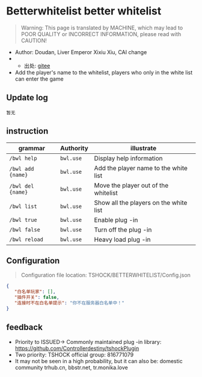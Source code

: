 # Betterwhitelist better whitelist

> Warning: This page is translated by MACHINE, which may lead to POOR QUALITY or INCORRECT INFORMATION, please read with CAUTION!


- Author: Doudan, Liver Emperor Xixiu Xiu, CAI change
- - 出处: [gitee](https://gitee.com/Crafty/BetterWhitelist) 
- Add the player's name to the whitelist, players who only in the white list can enter the game

## Update log

```
暂无
```

## instruction

|grammar|Authority|illustrate|
|-------------------|-----------|-------------|
|`/bwl help`|`bwl.use`|Display help information|
|`/bwl add {name}`|`bwl.use`|Add the player name to the white list|
|`/bwl del {name}`|`bwl.use`|Move the player out of the whitelist|
|`/bwl list`|`bwl.use`|Show all the players on the white list|
|`/bwl true`|`bwl.use`|Enable plug -in|
|`/bwl false`|`bwl.use`|Turn off the plug -in|
|`/bwl reload`|`bwl.use`|Heavy load plug -in|

## Configuration

> Configuration file location: TSHOCK/BETTERWHITELIST/Config.json

```json
{
   "白名单玩家": [],
   "插件开关": false,
   "连接时不在白名单提示": "你不在服务器白名单中！" 
}
```

## feedback

- Priority to ISSUED-> Commonly maintained plug -in library: https://github.com/Controllerdestiny/tshockPlugin
- Two priority: TSHOCK official group: 816771079
- It may not be seen in a high probability, but it can also be: domestic community trhub.cn, bbstr.net, tr.monika.love